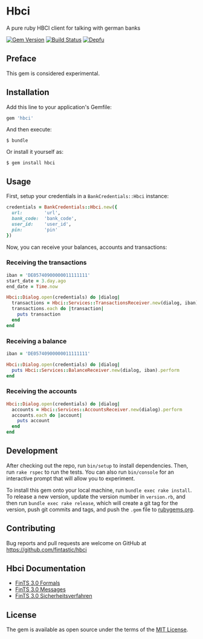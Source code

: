 # Hbci

A pure ruby HBCI client for talking with german banks

[![Gem Version](https://badge.fury.io/rb/hbci.svg)](https://badge.fury.io/rb/hbci)
[![Build Status](https://travis-ci.org/fintastic/hbci.svg?branch=master)](https://travis-ci.org/fintastic/hbci)
[![Depfu](https://badges.depfu.com/badges/9be5e8286939565cd257add25432b1a8/count.svg)](https://depfu.com/github/fintastic/hbci?project=Bundler)


## Preface

This gem is considered experimental.

## Installation

Add this line to your application's Gemfile:

```ruby
gem 'hbci'
```

And then execute:

    $ bundle

Or install it yourself as:

    $ gem install hbci

## Usage

First, setup your credentials in a `BankCredentials::Hbci` instance:
```ruby
credentials = BankCredentials::Hbci.new({
  url:        'url',
  bank_code:  'bank_code',
  user_id:    'user_id',
  pin:        'pin'
})
```

Now, you can receive your balances, accounts and transactions:

### Receiving the transactions

```ruby
iban = 'DE05740900000011111111'
start_date = 3.day.ago
end_date = Time.now

Hbci::Dialog.open(credentials) do |dialog|
  transactions = Hbci::Services::TransactionsReceiver.new(dialog, iban).perform(start_date, end_date)
  transactions.each do |transaction|
    puts transaction
  end
end
```

### Receiving a balance

```ruby
iban = 'DE05740900000011111111'

Hbci::Dialog.open(credentials) do |dialog|
  puts Hbci::Services::BalanceReceiver.new(dialog, iban).perform
end
```

### Receiving the accounts

```ruby
Hbci::Dialog.open(credentials) do |dialog|
  accounts = Hbci::Services::AccountsReceiver.new(dialog).perform
  accounts.each do |account|
    puts account
  end
end
```


## Development

After checking out the repo, run `bin/setup` to install dependencies. Then, run `rake rspec` to run the tests. You can also run `bin/console` for an interactive prompt that will allow you to experiment.

To install this gem onto your local machine, run `bundle exec rake install`. To release a new version, update the version number in `version.rb`, and then run `bundle exec rake release`, which will create a git tag for the version, push git commits and tags, and push the `.gem` file to [rubygems.org](https://rubygems.org).

## Contributing

Bug reports and pull requests are welcome on GitHub at https://github.com/fintastic/hbci


## Hbci Documentation

* [FinTS 3.0 Formals](http://www.hbci-zka.de/dokumente/spezifikation_deutsch/fintsv3/FinTS_3.0_Formals_2017-10-06_final_version.pdf)
* [FinTS 3.0 Messages](https://www.hbci-zka.de/dokumente/spezifikation_deutsch/fintsv3/FinTS_3.0_Messages_Geschaeftsvorfaelle_2015-08-07_final_version.pdf)
* [FinTS 3.0 Sicherheitsverfahren](https://www.hbci-zka.de/dokumente/spezifikation_deutsch/fintsv3/FinTS_3.0_Security_Sicherheitsverfahren_HBCI_Rel_20130718_final_version.pdf)

## License

The gem is available as open source under the terms of the [MIT License](http://opensource.org/licenses/MIT).
